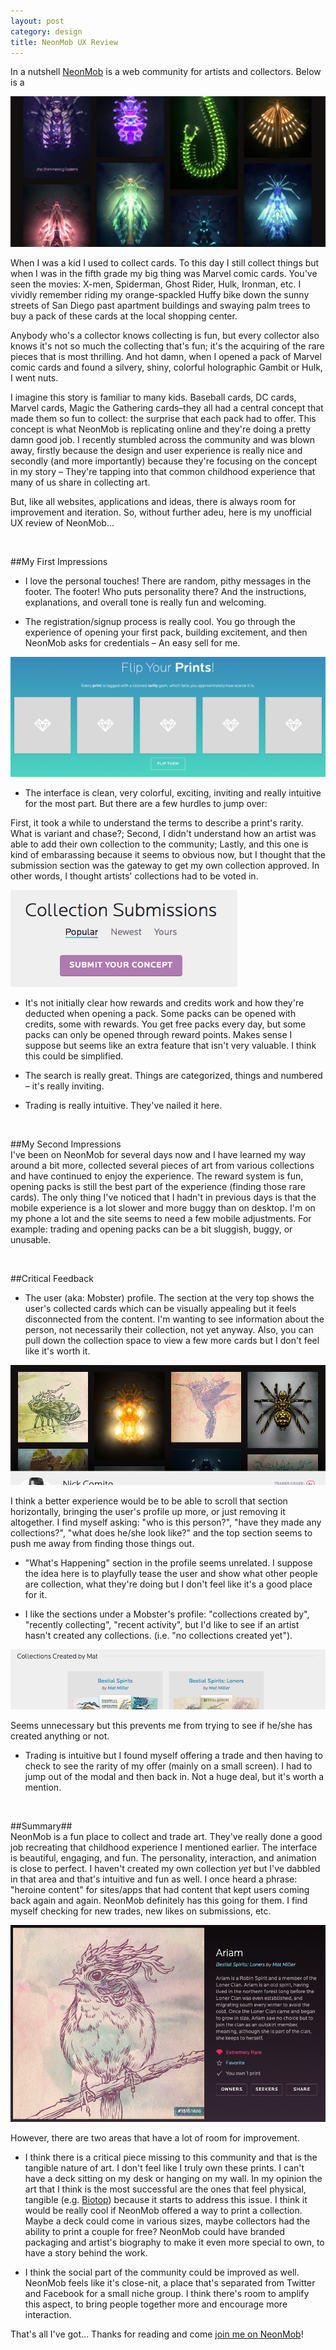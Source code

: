 ```yaml
---
layout: post
category: design
title: NeonMob UX Review
---
```


In a nutshell [NeonMob](http://www.neonmob.com) is a web community for artists and collectors. Below is a 

<img src="/images/biotop.png" alt="screenshot of NeonMob's Biotop" />

When I was a kid I used to collect cards. To this day I still collect things but when I was in the fifth grade my big thing was Marvel comic cards. You've seen the movies: X-men, Spiderman, Ghost Rider, Hulk, Ironman, etc. I vividly remember riding my orange-spackled Huffy bike down the sunny streets of San Diego past apartment buildings and swaying palm trees to buy a pack of these cards at the local shopping center.

Anybody who's a collector knows collecting is fun, but every collector also knows it's not so much the collecting that's fun; it's the acquiring of the rare pieces that is most thrilling. And hot damn, when I opened a pack of Marvel comic cards and found a silvery, shiny, colorful holographic Gambit or Hulk, I went nuts.

I imagine this story is familiar to many kids. Baseball cards, DC cards, Marvel cards, Magic the Gathering cards–they all had a central concept that made them so fun to collect: the surprise that each pack had to offer. This concept is what NeonMob is replicating online and they're doing a pretty damn good job. I recently stumbled across the community and was blown away, firstly because the design and user experience is really nice and secondly (and more importantly) because they're focusing on the concept in my story – They're tapping into that common childhood experience that many of us share in collecting art.

But, like all websites, applications and ideas, there is always room for improvement and iteration. So, without further adeu, here is my unofficial UX review of NeonMob...

<br>

##My First Impressions

* I love the personal touches! There are random, pithy messages in the footer. The footer! Who puts personality there? And the instructions, explanations, and overall tone is really fun and welcoming.

* The registration/signup process is really cool. You go through the experience of opening your first pack, building excitement, and then NeonMob asks for credentials – An easy sell for me.

<img src="/images/start-collecting.png" alt="screenshot of NeonMob's introduction" />

* The interface is clean, very colorful, exciting, inviting and really intuitive for the most part. But there are a few hurdles to jump over:

First, it took a while to understand the terms to describe a print's rarity. What is variant and chase?; Second, I didn't understand how an artist was able to add their own collection to the community; Lastly, and this one is kind of embarassing because it seems to obvious now, but I thought that the submission section was the gateway to get my own collection approved. In other words, I thought artists' collections had to be voted in.

<img src="/images/neonmob-submissions.png" alt="screenshot of NeonMob's submissions" />

* It's not initially clear how rewards and credits work and how they're deducted when opening a pack. Some packs can be opened with credits, some with rewards. You get free packs every day, but some packs can only be opened through reward points. Makes sense I suppose but seems like an extra feature that isn't very valuable. I think this could be simplified.

* The search is really great. Things are categorized, things and numbered – it's really inviting.

* Trading is really intuitive. They've nailed it here.

<br>

##My Second Impressions
<br>
I've been on NeonMob for several days now and I have learned my way around a bit more, collected several pieces of art from various collections and have continued to enjoy the experience. The reward system is fun, opening packs is still the best part of the experience (finding those rare cards). The only thing I've noticed that I hadn't in previous days is that the mobile experience is a lot slower and more buggy than on desktop. I'm on my phone a lot and the site seems to need a few mobile adjustments. For example: trading and opening packs can be a bit sluggish, buggy, or unusable.

<br>

##Critical Feedback
* The user (aka: Mobster) profile. The section at the very top shows the user's collected cards which can be visually appealing but it feels disconnected from the content. I'm wanting to see information about the person, not necessarily their collection, not yet anyway. Also, you can pull down the collection space to view a few more cards but I don't feel like it's worth it.

<img src="/images/mobster-profile.png" alt="screenshot of NeonMob's member profile" />

I think a better experience would be to be able to scroll that section horizontally, bringing the user's profile up more, or just removing it altogether. I find myself asking: "who is this person?", "have they made any collections?", "what does he/she look like?" and the top section seems to push me away from finding those things out.

* "What's Happening" section in the profile seems unrelated. I suppose the idea here is to playfully tease the user and show what other people are collection, what they're doing but I don't feel like it's a good place for it.

* I like the sections under a Mobster's profile: "collections created by", "recently collecting", "recent activity", but I'd like to see if an artist hasn't created any collections. (i.e. "no collections created yet").

<img src="/images/mobster-collection.png" alt="screenshot of NeonMob's member profile" />

Seems unnecessary but this prevents me from trying to see if he/she has created anything or not.

* Trading is intuitive but I found myself offering a trade and then having to check to see the rarity of my offer (mainly on a small screen). I had to jump out of the modal and then back in. Not a huge deal, but it's worth a mention.

<br>

##Summary##
<br>
NeonMob is a fun place to collect and trade art. They've really done a good job recreating that childhood experience I mentioned earlier. The interface is beautiful, engaging, and fun. The personality, interaction, and animation is close to perfect. I haven't created my own collection _yet_ but I've dabbled in that area and that's intuitive and fun as well. I once heard a phrase: "heroine content" for sites/apps that had content that kept users coming back again and again. NeonMob definitely has this going for them. I find myself checking for new trades, new likes on submissions, etc.

<img src="/images/robin-spirit.png" alt="screenshot of bestial spirits, Robin" />

However, there are two areas that have a lot of room for improvement.

* I think there is a critical piece missing to this community and that is the tangible nature of art. I don't feel like I truly own these prints. I can't have a deck sitting on my desk or hanging on my wall. In my opinion the art that I think is the most successful are the ones that feel physical, tangible (e.g. [Biotop](https://www.neonmob.com/collection/biotop-from-polygonia/)) because it starts to address this issue. I think it would be really cool if NeonMob offered a way to print a collection. Maybe a deck could come in various sizes, maybe collectors had the ability to print a couple for free? NeonMob could have branded packaging and artist's biography to make it even more special to own, to have a story behind the work.

* I think the social part of the community could be improved as well. NeonMob feels like it's close-nit, a place that's separated from Twitter and Facebook for a small niche group. I think there's room to amplify this aspect, to bring people together more and encourage more interaction.

That's all I've got... Thanks for reading and come [join me on NeonMob](https://www.neonmob.com/@silverfly?rc=4fMip&rs=reward)!